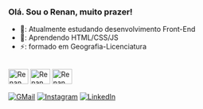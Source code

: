 ### Olá. Sou o Renan, muito prazer!

- 🔭: Atualmente estudando desenvolvimento Front-End 
- 🌱: Aprendendo HTML/CSS/JS
- ⚡: formado em Geografia-Licenciatura


<div style="display: inline_block"><br>
<img align="center" alt="Renan_Js" height="30" width="40" src="https://cdn.jsdelivr.net/gh/devicons/devicon/icons/javascript/javascript-original.svg" />
<img align="center" alt="Renan_Js" height="30" width="40" src="https://cdn.jsdelivr.net/gh/devicons/devicon/icons/css3/css3-original.svg" />
<img align="center" alt="Renan_Js" height="30" width="40" src="https://cdn.jsdelivr.net/gh/devicons/devicon/icons/html5/html5-original.svg" />
</div>

<div style="display: inline_block"><br>
<a href="mailto:renanlgouveia@gmail.com"><img src="https://img.shields.io/badge/Gmail-D14836?style=for-the-badge&logo=gmail&logoColor=white" alt="GMail"></a>
<a href="https://www.instagram.com/rennanlg/" target=_blank><img src="https://img.shields.io/badge/Instagram-E4405F?style=for-the-badge&logo=instagram&logoColor=white" alt="Instagram"></a>
<a href="https://www.linkedin.com/in/renan-luis-gouveia-b588a1211/" target=_blank><img src="https://img.shields.io/badge/LinkedIn-0077B5?style=for-the-badge&logo=linkedin&logoColor=white" alt="LinkedIn"></a>
</div>
